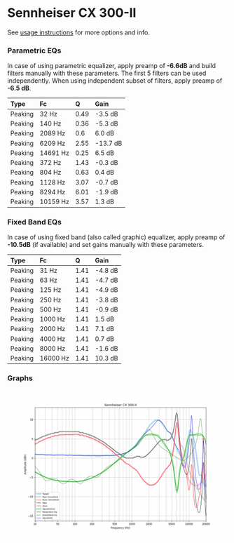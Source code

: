 # Sennheiser CX 300-II
See [usage instructions](https://github.com/jaakkopasanen/AutoEq#usage) for more options and info.

### Parametric EQs
In case of using parametric equalizer, apply preamp of **-6.6dB** and build filters manually
with these parameters. The first 5 filters can be used independently.
When using independent subset of filters, apply preamp of **-6.5 dB**.

| Type    | Fc       |    Q | Gain     |
|:--------|:---------|:-----|:---------|
| Peaking | 32 Hz    | 0.49 | -3.5 dB  |
| Peaking | 140 Hz   | 0.36 | -5.3 dB  |
| Peaking | 2089 Hz  | 0.6  | 6.0 dB   |
| Peaking | 6209 Hz  | 2.55 | -13.7 dB |
| Peaking | 14691 Hz | 0.25 | 6.5 dB   |
| Peaking | 372 Hz   | 1.43 | -0.3 dB  |
| Peaking | 804 Hz   | 0.63 | 0.4 dB   |
| Peaking | 1128 Hz  | 3.07 | -0.7 dB  |
| Peaking | 8294 Hz  | 6.01 | -1.9 dB  |
| Peaking | 10159 Hz | 3.57 | 1.3 dB   |

### Fixed Band EQs
In case of using fixed band (also called graphic) equalizer, apply preamp of **-10.5dB**
(if available) and set gains manually with these parameters.

| Type    | Fc       |    Q | Gain    |
|:--------|:---------|:-----|:--------|
| Peaking | 31 Hz    | 1.41 | -4.8 dB |
| Peaking | 63 Hz    | 1.41 | -4.7 dB |
| Peaking | 125 Hz   | 1.41 | -4.9 dB |
| Peaking | 250 Hz   | 1.41 | -3.8 dB |
| Peaking | 500 Hz   | 1.41 | -0.9 dB |
| Peaking | 1000 Hz  | 1.41 | 1.5 dB  |
| Peaking | 2000 Hz  | 1.41 | 7.1 dB  |
| Peaking | 4000 Hz  | 1.41 | 0.7 dB  |
| Peaking | 8000 Hz  | 1.41 | -1.6 dB |
| Peaking | 16000 Hz | 1.41 | 10.3 dB |

### Graphs
![](./Sennheiser%20CX%20300-II.png)